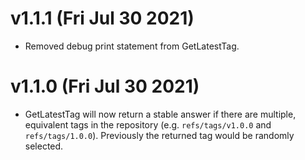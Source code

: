 # v1.1.1 (Fri Jul 30 2021)

- Removed debug print statement from GetLatestTag.

# v1.1.0 (Fri Jul 30 2021)

- GetLatestTag will now return a stable answer if there are multiple, equivalent
  tags in the repository (e.g. `refs/tags/v1.0.0` and `refs/tags/1.0.0`). Previously
  the returned tag would be randomly selected.
